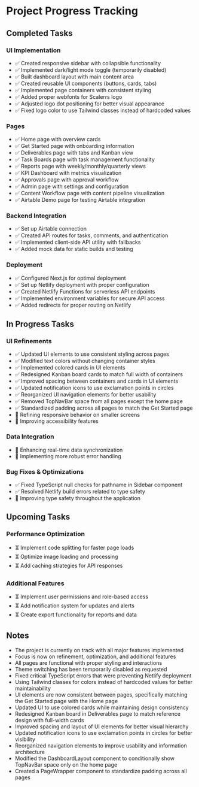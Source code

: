 # Project Progress Tracking

## Completed Tasks

### UI Implementation
- ✅ Created responsive sidebar with collapsible functionality
- ✅ Implemented dark/light mode toggle (temporarily disabled)
- ✅ Built dashboard layout with main content area
- ✅ Created reusable UI components (buttons, cards, tabs)
- ✅ Implemented page containers with consistent styling
- ✅ Added proper webfonts for Scalerrs logo
- ✅ Adjusted logo dot positioning for better visual appearance
- ✅ Fixed logo color to use Tailwind classes instead of hardcoded values

### Pages
- ✅ Home page with overview cards
- ✅ Get Started page with onboarding information
- ✅ Deliverables page with tabs and Kanban view
- ✅ Task Boards page with task management functionality
- ✅ Reports page with weekly/monthly/quarterly views
- ✅ KPI Dashboard with metrics visualization
- ✅ Approvals page with approval workflow
- ✅ Admin page with settings and configuration
- ✅ Content Workflow page with content pipeline visualization
- ✅ Airtable Demo page for testing Airtable integration

### Backend Integration
- ✅ Set up Airtable connection
- ✅ Created API routes for tasks, comments, and authentication
- ✅ Implemented client-side API utility with fallbacks
- ✅ Added mock data for static builds and testing

### Deployment
- ✅ Configured Next.js for optimal deployment
- ✅ Set up Netlify deployment with proper configuration
- ✅ Created Netlify Functions for serverless API endpoints
- ✅ Implemented environment variables for secure API access
- ✅ Added redirects for proper routing on Netlify

## In Progress Tasks

### UI Refinements
- ✅ Updated UI elements to use consistent styling across pages
- ✅ Modified text colors without changing container styles
- ✅ Implemented colored cards in UI elements
- ✅ Redesigned Kanban board cards to match full width of containers
- ✅ Improved spacing between containers and cards in UI elements
- ✅ Updated notification icons to use exclamation points in circles
- ✅ Reorganized UI navigation elements for better usability
- ✅ Removed TopNavBar space from all pages except the home page
- ✅ Standardized padding across all pages to match the Get Started page
- 🔄 Refining responsive behavior on smaller screens
- 🔄 Improving accessibility features

### Data Integration
- 🔄 Enhancing real-time data synchronization
- 🔄 Implementing more robust error handling

### Bug Fixes & Optimizations
- ✅ Fixed TypeScript null checks for pathname in Sidebar component
- ✅ Resolved Netlify build errors related to type safety
- 🔄 Improving type safety throughout the application

## Upcoming Tasks

### Performance Optimization
- ⏳ Implement code splitting for faster page loads
- ⏳ Optimize image loading and processing
- ⏳ Add caching strategies for API responses

### Additional Features
- ⏳ Implement user permissions and role-based access
- ⏳ Add notification system for updates and alerts
- ⏳ Create export functionality for reports and data

## Notes
- The project is currently on track with all major features implemented
- Focus is now on refinement, optimization, and additional features
- All pages are functional with proper styling and interactions
- Theme switching has been temporarily disabled as requested
- Fixed critical TypeScript errors that were preventing Netlify deployment
- Using Tailwind classes for colors instead of hardcoded values for better maintainability
- UI elements are now consistent between pages, specifically matching the Get Started page with the Home page
- Updated UI to use colored cards while maintaining design consistency
- Redesigned Kanban board in Deliverables page to match reference design with full-width cards
- Improved spacing and layout of UI elements for better visual hierarchy
- Updated notification icons to use exclamation points in circles for better visibility
- Reorganized navigation elements to improve usability and information architecture
- Modified the DashboardLayout component to conditionally show TopNavBar space only on the home page
- Created a PageWrapper component to standardize padding across all pages
